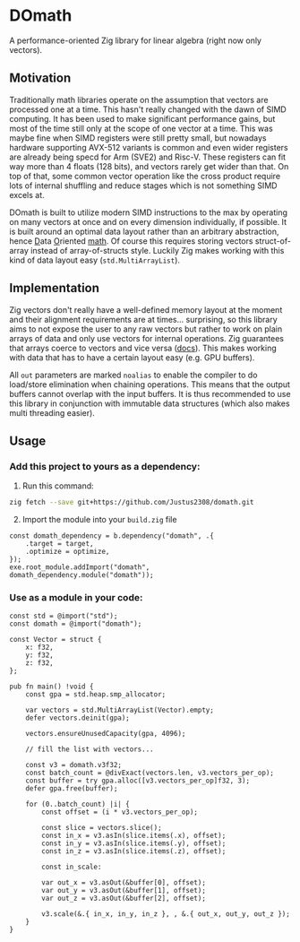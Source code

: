 # DOmath

A performance-oriented Zig library for linear algebra (right now only vectors).

## Motivation

Traditionally math libraries operate on the assumption that vectors are processed one at a time. This hasn't really changed with the dawn of SIMD computing. It has been used to make significant performance gains, but most of the time still only at the scope of one vector at a time. This was maybe fine when SIMD registers were still pretty small, but nowadays hardware supporting AVX-512 variants is common and even wider registers are already being specd for Arm (SVE2) and Risc-V. These registers can fit way more than 4 floats (128 bits), and vectors rarely get wider than that. On top of that, some common vector operation like the cross product require lots of internal shuffling and reduce stages which is not something SIMD excels at.

DOmath is built to utilize modern SIMD instructions to the max by operating on many vectors at once and on every dimension individually, if possible. It is built around an optimal data layout rather than an arbitrary abstraction, hence <ins>D</ins>ata <ins>O</ins>riented <ins>math</ins>.
Of course this requires storing vectors struct-of-array instead of array-of-structs style. Luckily Zig makes working with this kind of data layout easy (`std.MultiArrayList`).

## Implementation

Zig vectors don't really have a well-defined memory layout at the moment and their alignment requirements are at times... surprising, so this library aims to not expose the user to any raw vectors but rather to work on plain arrays of data and only use vectors for internal operations. Zig guarantees that arrays coerce to vectors and vice versa ([docs](https://ziglang.org/documentation/master/#Vectors)). This makes working with data that has to have a certain layout easy (e.g. GPU buffers).

All `out` parameters are marked `noalias` to enable the compiler to do load/store elimination when chaining operations. This means that the output buffers cannot overlap with the input buffers.
It is thus recommended to use this library in conjunction with immutable data structures (which also makes multi threading easier).

## Usage

### Add this project to yours as a dependency:

1. Run this command:

```sh
zig fetch --save git+https://github.com/Justus2308/domath.git
```

2. Import the module into your `build.zig` file

```zig
const domath_dependency = b.dependency("domath", .{
    .target = target,
    .optimize = optimize,
});
exe.root_module.addImport("domath", domath_dependency.module("domath"));
```

### Use as a module in your code:

```zig
const std = @import("std");
const domath = @import("domath");

const Vector = struct {
	x: f32,
	y: f32,
	z: f32,
};

pub fn main() !void {
	const gpa = std.heap.smp_allocator;

    var vectors = std.MultiArrayList(Vector).empty;
    defer vectors.deinit(gpa);
    
    vectors.ensureUnusedCapacity(gpa, 4096);
    
    // fill the list with vectors...
    
    const v3 = domath.v3f32;
    const batch_count = @divExact(vectors.len, v3.vectors_per_op);
    const buffer = try gpa.alloc([v3.vectors_per_op]f32, 3);
    defer gpa.free(buffer);
    
    for (0..batch_count) |i| {
        const offset = (i * v3.vectors_per_op);
    
        const slice = vectors.slice();
        const in_x = v3.asIn(slice.items(.x), offset);
        const in_y = v3.asIn(slice.items(.y), offset);
        const in_z = v3.asIn(slice.items(.z), offset);
        
        const in_scale:
        
        var out_x = v3.asOut(&buffer[0], offset);
        var out_y = v3.asOut(&buffer[1], offset);
        var out_z = v3.asOut(&buffer[2], offset);
        
        v3.scale(&.{ in_x, in_y, in_z }, , &.{ out_x, out_y, out_z });
    }
}
```